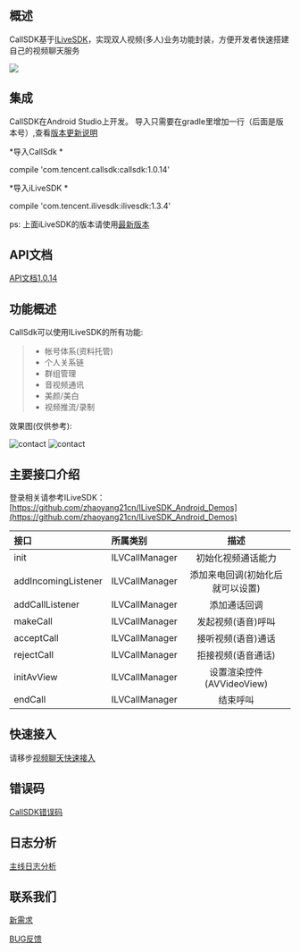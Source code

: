 ## 概述

CallSDK基于[ILiveSDK](https://github.com/zhaoyang21cn/ILiveSDK_Android_Demos)，实现双人视频(多人)业务功能封装，方便开发者快速搭建自己的视频聊天服务

![](https://zhaoyang21cn.github.io/ilivesdk_help/readme_img/ilivesdk_construction.png)



## 集成
CallSDK在Android Studio上开发。 导入只需要在gradle里增加一行（后面是版本号）,查看[版本更新说明](./doc/release.md)

*导入CallSdk *

compile 'com.tencent.callsdk:callsdk:1.0.14'

*导入iLiveSDK *

compile 'com.tencent.ilivesdk:ilivesdk:1.3.4'

ps: 上面iLiveSDK的版本请使用[最新版本](https://github.com/zhaoyang21cn/ILiveSDK_Android_Demos)

## API文档
[API文档1.0.14](https://zhaoyang21cn.github.io/ilivesdk_help/callsdk/)


## 功能概述

CallSdk可以使用ILiveSDK的所有功能:
>* 帐号体系(资料托管)
>* 个人关系链
>* 群组管理
>* 音视频通讯
>* 美颜/美白
>* 视频推流/录制

效果图(仅供参考):

![contact](https://zhaoyang21cn.github.io/ilivesdk_help/readme_img/contact.png)
![contact](https://zhaoyang21cn.github.io/ilivesdk_help/readme_img/call.png)

## 主要接口介绍

登录相关请参考ILiveSDK：[https://github.com/zhaoyang21cn/ILiveSDK_Android_Demos](https://github.com/zhaoyang21cn/ILiveSDK_Android_Demos)

接口|所属类别|描述
:--|:--|:--:
init|ILVCallManager|初始化视频通话能力
addIncomingListener|ILVCallManager|添加来电回调(初始化后就可以设置)
addCallListener|ILVCallManager|添加通话回调
makeCall|ILVCallManager|发起视频(语音)呼叫
acceptCall|ILVCallManager|接听视频(语音)通话
rejectCall|ILVCallManager|拒接视频(语音通话)
initAvView|ILVCallManager|设置渲染控件(AVVideoView)
endCall|ILVCallManager|结束呼叫

## 快速接入
请移步[视频聊天快速接入](./doc/helloworld.md)

## 错误码
[CallSDK错误码](./doc/error.md)

## 日志分析
[主线日志分析](./doc/mainlog.md)

## 联系我们
[新需求](https://github.com/zhaoyang21cn/CallSDK_Android_Demo/issues/new)

[BUG反馈](https://github.com/zhaoyang21cn/CallSDK_Android_Demo/issues/new)
